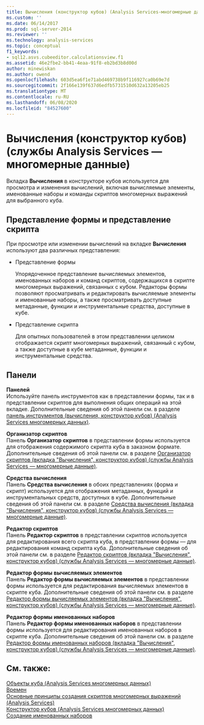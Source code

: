 ```yaml
---
title: Вычисления (конструктор кубов) (Analysis Services-многомерные данные) | Документация Майкрософт
ms.custom: ''
ms.date: 06/14/2017
ms.prod: sql-server-2014
ms.reviewer: ''
ms.technology: analysis-services
ms.topic: conceptual
f1_keywords:
- sql12.asvs.cubeeditor.calculationsview.f1
ms.assetid: 46e2fbe2-bb41-4eaa-91f8-eb2bd3b8d00d
author: minewiskan
ms.author: owend
ms.openlocfilehash: 603d5ea6f1e71abd469738b9f116927ca0b69e7d
ms.sourcegitcommit: 2f166e139f637d6edfb5731510d632a13205eb25
ms.translationtype: MT
ms.contentlocale: ru-RU
ms.lasthandoff: 06/08/2020
ms.locfileid: "84527600"
---
```

# <a name="calculations-cube-designer-analysis-services---multidimensional-data"></a>Вычисления (конструктор кубов) (службы Analysis Services — многомерные данные)
  Вкладка **Вычисления** в конструкторе кубов используется для просмотра и изменения вычислений, включая вычисляемые элементы, именованные наборы и команды скриптов многомерных выражений для выбранного куба.  
  
## <a name="form-view-and-script-view"></a>Представление формы и представление скрипта  
 При просмотре или изменении вычислений на вкладке **Вычисления** используют два различных представления:  
  
-   Представление формы  
  
     Упорядоченное представление вычисляемых элементов, именованных наборов и команд скриптов, содержащихся в скрипте многомерных выражений, связанных с кубом. Редакторы формы позволяют просматривать и редактировать вычисляемые элементы и именованные наборы, а также просматривать доступные метаданные, функции и инструментальные средства, доступные в кубе.  
  
-   Представление скрипта  
  
     Для опытных пользователей в этом представлении целиком отображается скрипт многомерных выражений, связанный с кубом, а также доступные в кубе метаданные, функции и инструментальные средства.  
  
## <a name="panes"></a>Панели  
 **Панелей**  
 Используйте панель инструментов как в представлении формы, так и в представлении скриптов для выполнения общих операций на этой вкладке. Дополнительные сведения об этой панели см. в разделе [панель инструментов &#40;вычисления, конструктор кубов&#41; &#40;Analysis Services многомерных данных&#41;](toolbar-calculations-tab-cube-designer-analysis-services-multidimensional-data.md).  
  
 **Организатор скриптов**  
 Панель **Организатор скриптов** в представлении формы используется для отображения содержимого скрипта куба в заказном формате. Дополнительные сведения об этой панели см. в разделе [Организатор скриптов (вкладка "Вычисления", конструктор кубов) (службы Analysis Services — многомерные данные)](script-organizer-cube-designer-analysis-services-multidimensional-data.md).  
  
 **Средства вычисления**  
 Панель **Средства вычисления** в обоих представлениях (форма и скрипт) используется для отображения метаданных, функций и инструментальных средств, доступных в кубе. Дополнительные сведения об этой панели см. в разделе [Средства вычисления (вкладка "Вычисления", конструктор кубов) (службы Analysis Services — многомерные данные)](calculation-tools-cube-designer-analysis-services-multidimensional-data.md).  
  
 **Редактор скриптов**  
 Панель **Редактор скриптов** в представлении скриптов используется для редактирования всего скрипта куба, в представлении формы — для редактирования команд скрипта куба. Дополнительные сведения об этой панели см. в разделе [Редактор скриптов (вкладка "Вычисления", конструктор кубов) (службы Analysis Services — многомерные данные)](script-editor-calculations-cube-designer-analysis-services-multidimensional-data.md).  
  
 **Редактор формы вычисляемых элементов**  
 Панель **Редактор формы вычисляемых элементов** в представлении формы используется для редактирования вычисляемых элементов в скрипте куба. Дополнительные сведения об этой панели см. в разделе [Редактор формы вычисляемых элементов (вкладка "Вычисления", конструктор кубов) (службы Analysis Services — многомерные данные)](calculated-member-form-editor-cube-designer-analysis-services-multidimensional-data.md).  
  
 **Редактор формы именованных наборов**  
 Панель **Редактор формы именованных наборов** в представлении формы используется для редактирования именованных наборов в скрипте куба. Дополнительные сведения об этой панели см. в разделе [Редактор формы именованных наборов (вкладка "Вычисления", конструктор кубов) (службы Analysis Services — многомерные данные)](named-set-form-editor-cube-designer-analysis-services-multidimensional-data.md).  
  
## <a name="see-also"></a>См. также:  
 [Объекты куба &#40;Analysis Services многомерных данных&#41;](multidimensional-models-olap-logical-cube-objects/cube-objects-analysis-services-multidimensional-data.md)   
 [Времен](multidimensional-models-olap-logical-cube-objects/calculations.md)   
 [Основные принципы создания скриптов многомерных выражений &#40;Analysis Services&#41;](multidimensional-models/mdx/mdx-scripting-fundamentals-analysis-services.md)   
 [Конструктор кубов &#40;Analysis Services многомерных данных&#41;](cube-designer-analysis-services-multidimensional-data.md)   
 [Создание именованных наборов](multidimensional-models/create-named-sets.md)  
  
  
